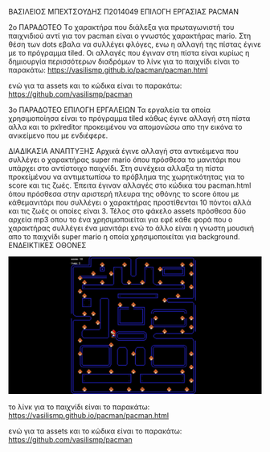 ΒΑΣΙΛΕΙΟΣ ΜΠΕΧΤΣΟΥΔΗΣ
Π2014049
ΕΠΙΛΟΓΗ ΕΡΓΑΣΙΑΣ PACMAN

2o ΠΑΡΑΔΟΤΕΟ
Τo χαρακτήρα που διάλεξα για πρωταγωνιστή του παιχνιδιού αντί για τον pacman είναι ο γνωστός χαρακτήρας mario.
Στη θέση των dots εβαλα να συλλέγει φλόγες, ενω η αλλαγή της πίστας έγινε με το πρόγραμμα tiled.
Οι αλλαγές που έγιναν στη πίστα είναι κυρίως η δημιουργία περισσότερων διαδρόμων
το λίνκ για το παιχνίδι είναι το παρακάτω:
https://vasilismp.github.io/pacman/pacman.html

ενώ για τα assets και το κώδικα είναι το παρακάτω:
https://github.com/vasilismp/pacman

3ο ΠΑΡΑΔΟΤΕΟ
ΕΠΙΛΟΓΗ ΕΡΓΑΛΕΙΩΝ
Τα εργαλεία τα οποία χρησιμοποίησα είναι το πρόγραμμα tiled κάθως έγινε αλλαγή στη πίστα αλλα και το pxlreditor 
προκειμένου να απομονώσω απο την εικόνα το ανικείμενο που με ενδιέφερε.

ΔΙΑΔΙΚΑΣΙΑ ΑΝΑΠΤΥΞΗΣ
Αρχικά έγινε αλλαγή στα αντικέιμενα που συλλέγει ο χαρακτήρας super mario όπου πρόσθεσα το μανιτάρι
που υπάρχει στο αντίστοιχο παιχνίδι. Στη συνέχεια αλλαξα τη πίστα προκείμένου να αντιμετωπίσω το πρόβλημα
της χωρητικότητας για το score και τις ζωές. Έπειτα έγιναν αλλαγές στο κώδικα του pacman.html όπου πρόσθεσα
 στην αριστερή πλευρα της οθόνης το score όπου με κάθεμανιτάρι που συλλέγει ο χαρακτήρας προστίθενται 10 πόντοι 
αλλά και τις ζωές οι οποίες είναι 3. Τέλος στο φάκελο assets πρόσθεσα δύο αρχεία mp3 οπου το ένα χρησιμοποιείται 
για εφέ κάθε φορά που ο χαρακτήρας συλλέγει ένα μανιτάρι ενώ το άλλο είναι η γνωστη μουσική απο το παιχνίδι
 super mario η οποία χρησιμοποιείται για background.
 ΕΝΔΕΙΚΤΙΚΕΣ ΟΘΟΝΕΣ
 
 ![Screenshot](pacman.jpg)
 

το λίνκ για το παιχνίδι είναι το παρακάτω:
https://vasilismp.github.io/pacman/pacman.html

ενώ για τα assets και το κώδικα είναι το παρακάτω:
https://github.com/vasilismp/pacman
